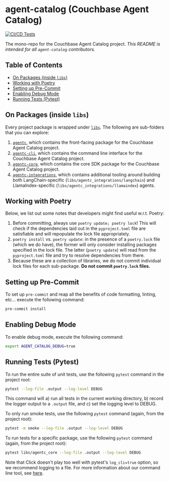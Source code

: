 # agent-catalog (Couchbase Agent Catalog)

[![CI/CD Tests](https://github.com/couchbaselabs/agent-catalog/actions/workflows/tests.yaml/badge.svg)](https://github.com/couchbaselabs/agent-catalog/actions/workflows/tests.yaml)

The mono-repo for the Couchbase Agent Catalog project.
_This README is intended for all `agent-catalog` contributors._

## Table of Contents
- [On Packages (inside `libs`)](#on-packages-inside-libs)
- [Working with Poetry](#working-with-poetry)
- [Setting up Pre-Commit](#setting-up-pre-commit)
- [Enabling Debug Mode](#enabling-debug-mode)
- [Running Tests (Pytest)](#running-tests-pytest)

## On Packages (inside `libs`)

Every project package is wrapped under [`libs`](libs).
The following are sub-folders that you can explore:

1. [`agentc`](libs/agentc), which contains the front-facing package for the Couchbase Agent Catalog project.
2. [`agentc-cli`](libs/agentc_cli), which contains the command line interface for the Couchbase Agent Catalog project.
3. [`agentc-core`](libs/agentc_core), which contains the core SDK package for the Couchbase Agent Catalog project.
4. [`agentc-integrations`](libs/agentc_integrations/), which contains additional tooling around building both
   LangChain-specific (`libs/agentc_integrations/langchain`) and LlamaIndex-specific
   (`libs/agentc_integrations/llamaindex`) agents.

## Working with Poetry

Below, we list out some notes that developers might find useful w.r.t. Poetry:

1. Before committing, always use `poetry update; poetry lock`!
   This will check if the dependencies laid out in the `pyproject.toml` file are satisfiable and will repopulate the
   lock file appropriately.
2. `poetry install` vs. `poetry update`: in the presence of a `poetry.lock` file (which we do have), the former will
   only consider installing packages specified in the lock file.
   The latter (`poetry update`) will read from the `pyproject.toml` file and try to resolve dependencies from there.
3. Because these are a collection of libraries, we do not commit individual lock files for each sub-package.
   **Do not commit `poetry.lock` files.**

## Setting up Pre-Commit

To set up `pre-commit` and reap all the benefits of code formatting, linting, etc... execute the following command:

```bash
pre-commit install
```

## Enabling Debug Mode

To enable debug mode, execute the following command:

```bash
export AGENT_CATALOG_DEBUG=true
```

## Running Tests (Pytest)

To run the entire suite of unit tests, use the following `pytest` command in the project root:

```bash
pytest --log-file .output --log-level DEBUG
```

This command will a) run all tests in the current working directory, b) record the logger output to a `.output` file,
and c) set the logging level to DEBUG.

To only run smoke tests, use the following `pytest` command (again, from the project root):

```bash
pytest -m smoke --log-file .output --log-level DEBUG
```

To run tests for a specific package, use the following `pytest` command (again, from the project root):

```bash
pytest libs/agentc_core --log-file .output --log-level DEBUG
```

Note that Click doesn't play too well with pytest's `log_cli=true` option, so we recommend logging to a file.
For more information about our command line tool, see
[here](https://docs.pytest.org/en/stable/reference/reference.html#command-line-flags).

